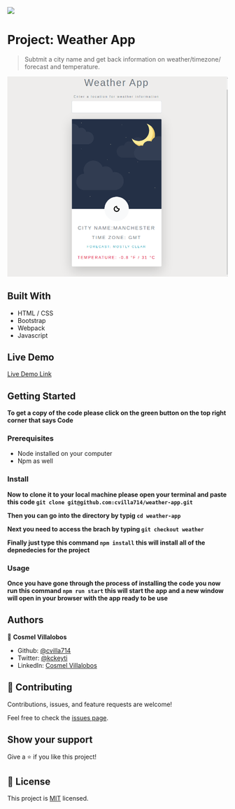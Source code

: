 ![](https://img.shields.io/badge/Microverse-blueviolet)

# Project: Weather App

> Subtmit a city name and get back information on weather/timezone/ forecast and temperature.

![screenshot](./app_screenshot.png)

## Built With

- HTML / CSS
- Bootstrap
- Webpack
- Javascript

## Live Demo

[Live Demo Link](https://rawcdn.githack.com/cvilla714/weather-app/64e32f327dbe3bf1df64ed86f942d3c34af980fe/dist/index.html)

## Getting Started

**To get a copy of the code please click on the green button on the top right corner that says Code**

### Prerequisites

- Node installed on your computer
- Npm as well

### Install

**Now to clone it to your local machine please open your terminal and paste this code `git clone git@github.com:cvilla714/weather-app.git`**

**Then you can go into the directory by typig `cd weather-app`**

**Next you need to access the brach by typing `git checkout weather`**

**Finally just type this command `npm install` this will install all of the depnedecies for the project**

### Usage

**Once you have gone through the process of installing the code you now run this command `npm run start` this will start the app and a new window will open in your browser with the app ready to be use**

## Authors

👤 **Cosmel Villalobos**

- Github: [@cvilla714](https://github.com/cvilla714)
- Twitter: [@kckeyti](https://twitter.com/kckeyti)
- LinkedIn: [Cosmel Villalobos](https://www.linkedin.com/in/cosvilla/)

## 🤝 Contributing

Contributions, issues, and feature requests are welcome!

Feel free to check the [issues page](https://github.com/cvilla714/weather-app/issues).

## Show your support

Give a ⭐️ if you like this project!

## 📝 License

This project is [MIT](https://github.com/cvilla714/weather-app/blob/development/LICENSE) licensed.
